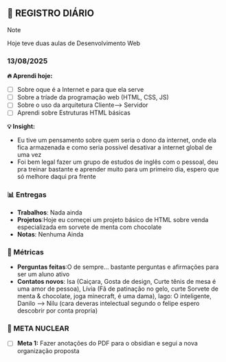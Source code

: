 ## 🧠 REGISTRO DIÁRIO
> [!NOTE]
> Hoje teve duas aulas de Desenvolvimento Web

### 13/08/2025

**🔥 Aprendi hoje:** 
- [ ] Sobre oque é a Internet e para que ela serve
- [ ] Sobre a tríade da programação web (HTML, CSS, JS)
- [ ] Sobre o uso da arquitetura Cliente--> Servidor
- [ ] Aprendi sobre  Estruturas HTML básicas

**💡 Insight:**
- Eu tive um pensamento sobre quem seria o dono da internet, onde ela fica armazenada e como seria possivel desativar a internet global de uma  vez
- Foi bem legal fazer um grupo de estudos de inglês com o pessoal, deu pra treinar bastante e aprender muito para um primeiro dia, espero que só melhore daqui pra frente

### 📊 Entregas
- **Trabalhos**: Nada ainda
- **Projetos**:Hoje eu começei um projeto básico de HTML sobre venda especializada em sorvete de menta com chocolate
- **Notas**: Nenhuma Ainda

### 🎯 Métricas
- **Perguntas feitas**:O de sempre... bastante perguntas e afirmações para ser um aluno ativo
- **Contatos novos**: Isa (Caiçara, Gosta de design, Curte tênis de mesa é uma amor de pessoa), Lívia (Fã de patinação no gelo, curte Sorvete de menta & chocolate, joga minecraft, é uma dama), Iago: O inteligente, Danilo --> Nilu (cara deveras intelectual segundo o felipe espero descobrir por conta propria)

### 🎯 META NUCLEAR
- [ ] **Meta 1:** Fazer anotações do PDF para o obsidian e segui a nova organização proposta
